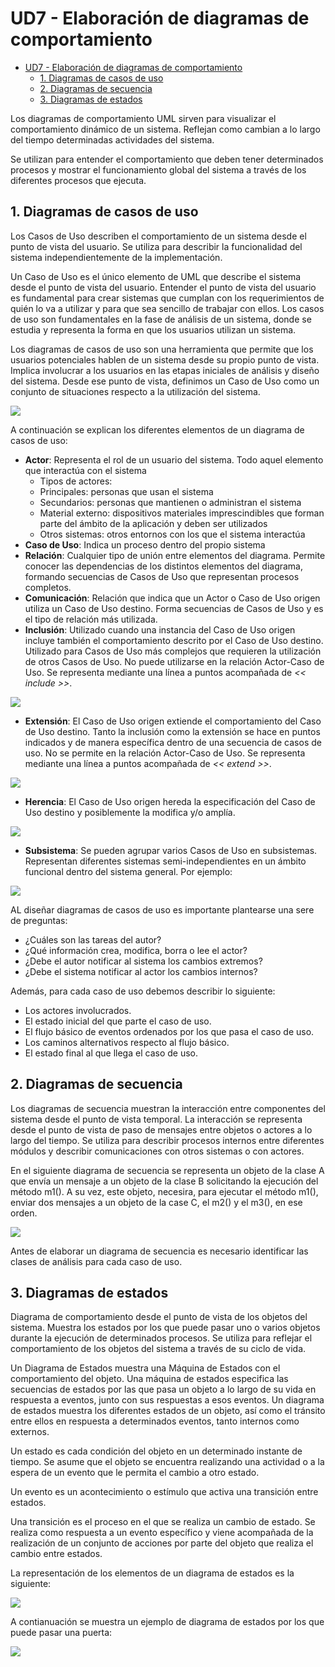 # UD7 - Elaboración de diagramas de comportamiento

- [UD7 - Elaboración de diagramas de comportamiento](#ud7---elaboración-de-diagramas-de-comportamiento)
  - [1. Diagramas de casos de uso](#1-diagramas-de-casos-de-uso)
  - [2. Diagramas de secuencia](#2-diagramas-de-secuencia)
  - [3. Diagramas de estados](#3-diagramas-de-estados)

Los diagramas de comportamiento UML sirven para visualizar el comportamiento dinámico de un sistema. Reflejan como cambian a lo largo del tiempo determinadas actividades del sistema.

Se utilizan para entender el comportamiento que deben tener determinados procesos y mostrar el funcionamiento global del sistema a través de los diferentes procesos que ejecuta.

## 1. Diagramas de casos de uso

Los Casos de Uso describen el comportamiento de un sistema desde el punto de vista del usuario. Se utiliza para describir la funcionalidad del sistema independientemente de la implementación.

Un Caso de Uso es el único elemento de UML que describe el sistema desde el punto de vista del usuario. Entender el punto de vista del usuario es fundamental para crear sistemas que cumplan con los requerimientos de quién lo va a utilizar y para que sea sencillo de trabajar con ellos. Los casos de uso son fundamentales en la fase de análisis de un sistema, donde se estudia y representa la forma en que los usuarios utilizan un sistema.

Los diagramas de casos de uso son una herramienta que permite que los usuarios potenciales hablen de un sistema desde su propio punto de vista. Implica involucrar a los usuarios en las etapas iniciales de análisis y diseño del sistema. Desde ese punto de vista, definimos un Caso de Uso como un conjunto de situaciones respecto a la utilización del sistema.

![](img/EjemploCasoUso.png)

A continuación se explican los diferentes elementos de un diagrama de casos de uso:

- **Actor**: Representa el rol de un usuario del sistema. Todo aquel elemento que interactúa con el sistema
    - Tipos de actores:
    - Principales: personas que usan el sistema
    - Secundarios: personas que mantienen o administran el sistema
    - Material externo: dispositivos materiales imprescindibles que forman parte del ámbito de la aplicación y deben ser utilizados
    - Otros sistemas: otros entornos con los que el sistema interactúa
- **Caso de Uso**: Indica un proceso dentro del propio sistema
- **Relación**: Cualquier tipo de unión entre elementos del diagrama. Permite conocer las dependencias de los distintos elementos del diagrama, formando secuencias de Casos de Uso que representan procesos completos.
- **Comunicación**: Relación que indica que un Actor o Caso de Uso origen utiliza un Caso de Uso destino. Forma secuencias de Casos de Uso y es el tipo de relación más utilizada.
- **Inclusión**: Utilizado cuando una instancia del Caso de Uso origen incluye también el comportamiento descrito por el Caso de Uso destino. Utilizado para Casos de Uso más complejos que requieren la utilización de otros Casos de Uso. No puede utilizarse en la relación Actor-Caso de Uso. Se representa mediante una línea a puntos acompañada de _<< include >>_.

![](img/CasoInclude.png)

- **Extensión**: El Caso de Uso origen extiende el comportamiento del Caso de Uso destino. Tanto la inclusión como la extensión se hace en puntos indicados y de manera específica dentro de una secuencia de casos de uso. No se permite en la relación Actor-Caso de Uso. Se representa mediante una línea a puntos acompañada de _<< extend >>_.

![](img/CasoUsoExtend.png)

- **Herencia**: El Caso de Uso origen hereda la especificación del Caso de Uso destino y posiblemente la modifica y/o amplía.

![](img/casoHerencia.png)

- **Subsistema**: Se pueden agrupar varios Casos de Uso en subsistemas. Representan diferentes sistemas semi-independientes en un ámbito funcional dentro del sistema general. Por ejemplo: 

![](img/CasoDeUso.png)

AL diseñar diagramas de casos de uso es importante plantearse una sere de preguntas:
- ¿Cuáles son las tareas del autor?
- ¿Qué información crea, modifica, borra o lee el actor?
- ¿Debe el autor notificar al sistema los cambios extremos?
- ¿Debe el sistema notificar al actor los cambios internos?

Además, para cada caso de uso debemos describir lo siguiente:
- Los actores involucrados.
- El estado inicial del que parte el caso de uso.
- El flujo básico de eventos ordenados por los que pasa el caso de uso.
- Los caminos alternativos respecto al flujo básico.
- El estado final al que llega el caso de uso.

## 2. Diagramas de secuencia

Los diagramas de secuencia muestran la interacción entre componentes del sistema desde el punto de vista temporal. La interacción se representa desde el punto de vista de paso de mensajes entre objetos o actores a lo largo del tiempo. Se utiliza para describir procesos internos entre diferentes módulos y describir comunicaciones con otros sistemas o con actores.

En el siguiente diagrama de secuencia se representa un objeto de la clase A que envía un mensaje a un objeto de la clase B solicitando la ejecución  del método m1(). A su vez, este objeto, necesira, para ejecutar el método m1(), enviar dos mensajes a un objeto de la case C, el m2() y el m3(), en ese orden.

![](img/DiagramaSecuencia.png)

Antes de elaborar un diagrama de secuencia es necesario identificar las clases de análisis para cada caso de uso.

## 3. Diagramas de estados

Diagrama de comportamiento desde el punto de vista de los objetos del sistema. Muestra los estados por los que puede pasar uno o varios objetos durante la ejecución de determinados procesos. Se utiliza para reflejar el comportamiento de los objetos del sistema a través de su ciclo de vida.

Un Diagrama de Estados muestra una Máquina de Estados con el comportamiento del objeto. Una máquina de estados especifica las secuencias de estados por las que pasa un objeto a lo largo de su vida en respuesta a eventos, junto con sus respuestas a esos eventos. Un diagrama de estados muestra los diferentes estados de un objeto, así como el tránsito entre ellos en respuesta a determinados eventos, tanto internos como externos.

Un estado es cada condición del objeto en un determinado instante de tiempo. Se asume que el objeto se encuentra realizando una actividad o a la espera de un evento que le permita el cambio a otro estado.

Un evento es un acontecimiento o estímulo que activa una transición entre estados. 

Una transición es el proceso en el que se realiza un cambio de estado. Se realiza como respuesta a un evento específico y viene acompañada de la realización de un conjunto de acciones por parte del objeto que realiza el cambio entre estados.

La representación de los elementos de un diagrama de estados es la siguiente:

![](img/DiagramaEstados.png)

A contianuación se muestra un ejemplo de diagrama de estados por los que puede pasar una puerta:

![](img/EstadosPuerta.png)



